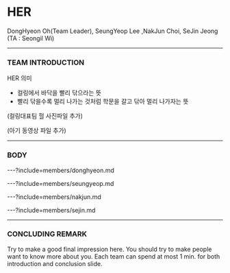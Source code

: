 # HER

DongHyeon Oh(Team Leader), SeungYeop Lee ,NakJun Choi, SeJin Jeong (TA : Seongil Wi)

---

### TEAM INTRODUCTION

HER 의미
 - 컬링에서 바닥을 빨리 닦으라는 뜻
 - 빨리 닦을수록 멀리 나가는 것처럼 학문을 갈고 닦아 멀리 나가자는 뜻

(컬링대표팀 헐 사진파일 추가)

(아기 동영상 파일 추가)

---

### BODY

---?include=members/donghyeon.md

---?include=members/seungyeop.md

---?include=members/nakjun.md

---?include=members/sejin.md

---

### CONCLUDING REMARK

Try to make a good final impression here. You should try to make people want to
know more about you. Each team can spend at most 1 min. for both introduction
and conclusion slide.
